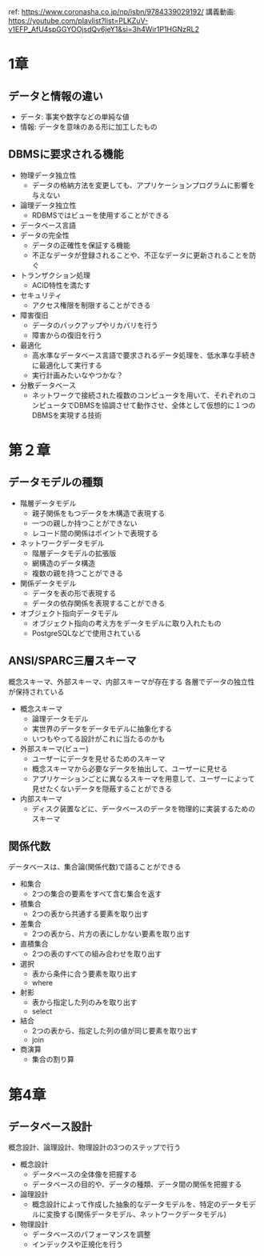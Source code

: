 ref: https://www.coronasha.co.jp/np/isbn/9784339029192/
講義動画: https://youtube.com/playlist?list=PLKZuV-v1EFP_AfU4spGGYOOjsdQv6jeY1&si=3h4Wir1P1HGNzRL2

# 1章

## データと情報の違い

- データ: 事実や数字などの単純な値
- 情報: データを意味のある形に加工したもの

## DBMSに要求される機能

- 物理データ独立性
  - データの格納方法を変更しても、アプリケーションプログラムに影響を与えない
- 論理データ独立性
  - RDBMSではビューを使用することができる
- データベース言語
- データの完全性
  - データの正確性を保証する機能
  - 不正なデータが登録されることや、不正なデータに更新されることを防ぐ
- トランザクション処理
  - ACID特性を満たす
- セキュリティ
  - アクセス権限を制限することができる
- 障害復旧
  - データのバックアップやリカバリを行う
  - 障害からの復旧を行う
- 最適化
  - 高水準なデータベース言語で要求されるデータ処理を、低水準な手続きに最適化して実行する
  - 実行計画みたいなやつかな？
- 分散データベース
  - ネットワークで接続された複数のコンピュータを用いて、それぞれのコンピュータでDBMSを協調させて動作させ、全体として仮想的に１つのDBMSを実現する技術

# 第２章

## データモデルの種類

- 階層データモデル
  - 親子関係をもつデータを木構造で表現する
  - 一つの親しか持つことができない
  - レコード間の関係はポイントで表現する
- ネットワークデータモデル
  - 階層データモデルの拡張版
  - 網構造のデータ構造
  - 複数の親を持つことができる
- 関係データモデル
  - データを表の形で表現する
  - データの依存関係を表現することができる
- オブジェクト指向データモデル
  - オブジェクト指向の考え方をデータモデルに取り入れたもの
  - PostgreSQLなどで使用されている

## ANSI/SPARC三層スキーマ

概念スキーマ、外部スキーマ、内部スキーマが存在する
各層でデータの独立性が保持されている

- 概念スキーマ
  - 論理データモデル
  - 実世界のデータをデータモデルに抽象化する
  - いつもやってる設計がこれに当たるのかも
- 外部スキーマ(ビュー)
  - ユーザーにデータを見せるためのスキーマ
  - 概念スキーマから必要なデータを抽出して、ユーザーに見せる
  - アプリケーションごとに異なるスキーマを用意して、ユーザーによって見せたくないデータを隠蔽することができる
- 内部スキーマ
  - ディスク装置などに、データベースのデータを物理的に実装するためのスキーマ

## 関係代数

データベースは、集合論(関係代数)で語ることができる

- 和集合
  - 2つの集合の要素をすべて含む集合を返す
- 積集合
  - 2つの表から共通する要素を取り出す
- 差集合
  - 2つの表から、片方の表にしかない要素を取り出す
- 直積集合
  - 2つの表のすべての組み合わせを取り出す
- 選択
  - 表から条件に合う要素を取り出す
  - where
- 射影
  - 表から指定した列のみを取り出す
  - select
- 結合
  - 2つの表から、指定した列の値が同じ要素を取り出す
  - join
- 商演算
  - 集合の割り算

# 第4章

## データベース設計

概念設計、論理設計、物理設計の3つのステップで行う

- 概念設計
  - データベースの全体像を把握する
  - データベースの目的や、データの種類、データ間の関係を把握する
- 論理設計
  - 概念設計によって作成した抽象的なデータモデルを、特定のデータモデルに変換する(関係データモデル、ネットワークデータモデル)
- 物理設計
  - データベースのパフォーマンスを調整
  - インデックスや正規化を行う
